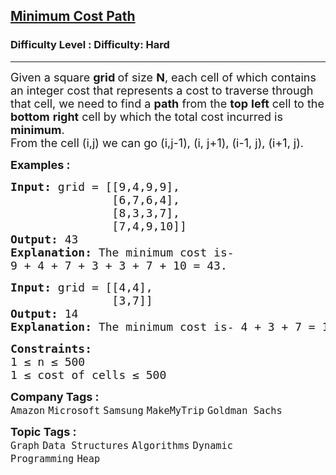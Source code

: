 <h2><a href="https://www.geeksforgeeks.org/problems/minimum-cost-path3833/1">Minimum Cost Path</a></h2><h3>Difficulty Level : Difficulty: Hard</h3><hr><div class="problems_problem_content__Xm_eO"><p><span style="font-size: 18px;">Given a square <strong>grid </strong>of size <strong>N</strong>, each cell of which contains an integer cost that represents a cost to traverse through that cell, we need to find a <strong>path</strong> from the <strong>top</strong> <strong>left</strong> cell to the <strong>bottom</strong> <strong>right</strong> cell by which the total cost incurred is <strong>minimum</strong>.<br>From the cell (i,j) we can go (i,j-1), (i, j+1), (i-1, j), (i+1, j). </span>&nbsp;</p>
<p><span style="font-size: 18px;"><strong>Examples :</strong></span></p>
<pre><span style="font-size: 18px;"><strong>Input: </strong>grid = [[9,4,9,9],<br>               [6,7,6,4],<br>               [8,3,3,7],<br>               [7,4,9,10]]
<strong>Output: </strong>43
<strong>Explanation: </strong>The minimum cost is-
9 + 4 + 7 + 3 + 3 + 7 + 10 = 43.</span>
</pre>
<pre><span style="font-size: 18px;"><strong>Input: </strong>grid = [[4,4],<br>               [3,7]]
<strong>Output: </strong>14
<strong>Explanation: </strong>The minimum cost is- 4 + 3 + 7 = 14.</span>
</pre>
<pre><strong><span style="font-size: 18px;">Constraints:</span></strong><br><span style="font-size: 18px;">1 ≤ n ≤ 500<br>1 ≤ cost of cells ≤ 500</span></pre></div><p><span style=font-size:18px><strong>Company Tags : </strong><br><code>Amazon</code>&nbsp;<code>Microsoft</code>&nbsp;<code>Samsung</code>&nbsp;<code>MakeMyTrip</code>&nbsp;<code>Goldman Sachs</code>&nbsp;<br><p><span style=font-size:18px><strong>Topic Tags : </strong><br><code>Graph</code>&nbsp;<code>Data Structures</code>&nbsp;<code>Algorithms</code>&nbsp;<code>Dynamic Programming</code>&nbsp;<code>Heap</code>&nbsp;